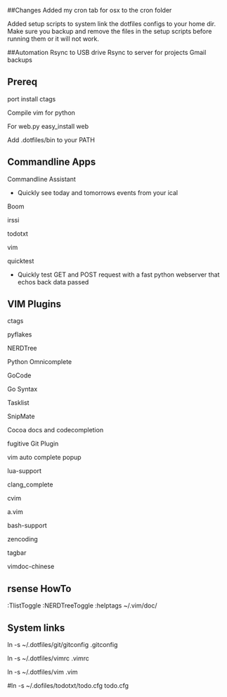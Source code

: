 ##Changes
Added my cron tab for osx to the cron folder

Added setup scripts to system link the dotfiles configs to your home dir.  Make sure you backup and remove the files in the setup scripts before running them or it will not work.  

##Automation
Rsync to USB drive
Rsync to server for projects
Gmail backups

Prereq
---
port install ctags

Compile vim for python

For web.py
easy_install web

Add .dotfiles/bin to your PATH

Commandline Apps
---
Commandline Assistant
* Quickly see today and tomorrows events from your ical

Boom

irssi

todotxt

vim 

quicktest
* Quickly test GET and POST request with a fast python webserver that echos back data passed

VIM Plugins
---
ctags

pyflakes

NERDTree

Python Omnicomplete

GoCode

Go Syntax

Tasklist

SnipMate

Cocoa docs and codecompletion

fugitive Git Plugin

vim auto complete popup

lua-support

clang_complete

cvim

a.vim

bash-support

zencoding

tagbar

vimdoc-chinese

rsense
HowTo
---
:TlistToggle
:NERDTreeToggle
:helptags ~/.vim/doc/

System links
---
ln -s ~/.dotfiles/git/gitconfig .gitconfig

ln -s ~/.dotfiles/vimrc .vimrc

ln -s ~/.dotfiles/vim .vim

#ln -s ~/.dofiles/todotxt/todo.cfg todo.cfg
